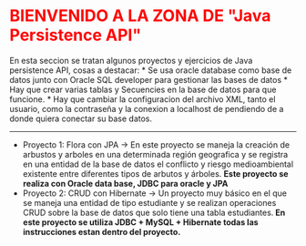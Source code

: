<h1 style="color:red"> BIENVENIDO A LA ZONA DE "Java Persistence API"</h1>
En esta seccion se tratan algunos proyectos y ejercicios de Java persistence API, cosas a destacar: 
  * Se usa oracle database como base de datos junto con Oracle SQL developer para gestionar las bases de datos
  * Hay que crear varias tablas y Secuencies en la base de datos para que funcione. 
  * Hay que cambiar la configuracion del archivo XML, tanto el usuario, como la contraseña y la conexion a localhost de pendiendo de 
    a donde quiera conectar su base datos. 
<hr>

<ul>
 <li> Proyecto 1: Flora con JPA -> En este proyecto se maneja la creación de arbustos y arboles en una determinada región geografica y se registra en una entidad de la base de datos el conflicto y riesgo medioambiental existente entre diferentes tipos de arbutos y árboles. <strong>Este proyecto se realiza con Oracle data base, JDBC para oracle y JPA</strong></li>
 <li> Proyecto 2: CRUD con Hibernate -> Un proyecto muy básico en el que se maneja una entidad de tipo estudiante y se realizan operaciones CRUD sobre la base de datos que solo tiene una tabla estudiantes.<strong> En este proyecto se utiliza JDBC + MySQL + Hibernate todas las instrucciones estan dentro del proyecto.</strong> </li>
 </ul>

